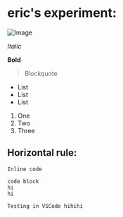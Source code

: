 # eric's experiment:

![Image](https://upload.wikimedia.org/wikipedia/commons/thumb/b/b4/The_Sun_by_the_Atmospheric_Imaging_Assembly_of_NASA%27s_Solar_Dynamics_Observatory_-_20100819.jpg/220px-The_Sun_by_the_Atmospheric_Imaging_Assembly_of_NASA%27s_Solar_Dynamics_Observatory_-_20100819.jpg)

_Italic_

__Bold__

> Blockquote

* List
* List
* List

1. One
2. Two
3. Three

Horizontal rule:
---

`Inline code`

```
code block
hi
hi
```

`Testing in VSCode hihihi`